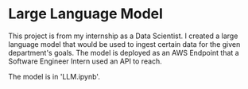# Large Language Model

This project is from my internship as a Data Scientist. I created a large language model that would be used to ingest certain data for the given department's goals. The model is deployed as an AWS Endpoint that a Software Engineer Intern used an API to reach. 

The model is in 'LLM.ipynb'. 
